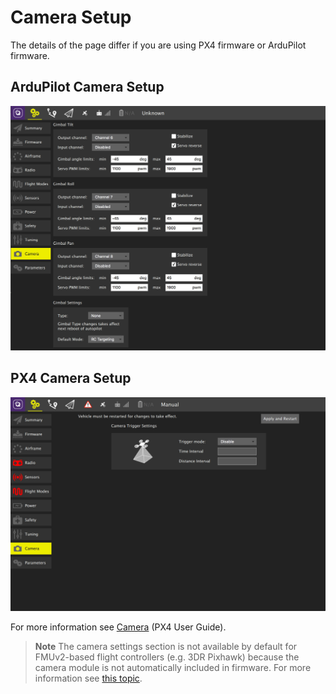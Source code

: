 # Camera Setup

The details of the page differ if you are using PX4 firmware or ArduPilot firmware.

## ArduPilot Camera Setup

![](../../../assets/setup/APMCamera.jpg)

## PX4 Camera Setup

![PX4 Camera setup](../../../assets/setup/PX4Camera.jpg)

For more information see [Camera](http://docs.px4.io/master/en/peripherals/camera.html) (PX4 User Guide).

> **Note** The camera settings section is not available by default for FMUv2-based flight controllers (e.g. 3DR Pixhawk) because the camera module is not automatically included in firmware.
  For more information see [this topic](http://docs.px4.io/master/en/advanced_config/parameters.html#parameter-not-in-firmware).

